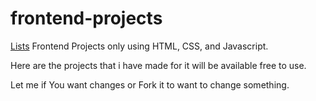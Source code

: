 # frontend-projects

[Lists](https://prathaprathod.github.io/html/list.html)
Frontend Projects only using HTML, CSS, and Javascript.

Here are the projects that i have made for it will be available free to use.

Let me if You want changes or Fork it to want to change something.
